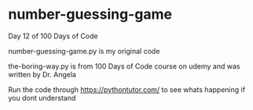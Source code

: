 # number-guessing-game
 Day 12 of 100 Days of Code

number-guessing-game.py is my original code

the-boring-way.py is from 100 Days of Code course on udemy and was written by Dr. Angela

Run the code through https://pythontutor.com/ to see whats happening if you dont understand